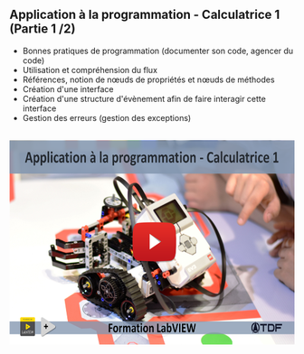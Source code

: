 <h2 dir="auto" id="h_5222853541721655104555948"><strong>Application &agrave; la programmation - Calculatrice 1 (Partie 1 /2)</strong></h2>

<ul dir="auto">
<li>Bonnes pratiques de programmation (documenter son code, agencer du code)</li>
<li>Utilisation et compr&eacute;hension du flux</li>
<li>R&eacute;f&eacute;rences, notion de n&oelig;uds de propri&eacute;t&eacute;s et n&oelig;uds de m&eacute;thodes</li>
<li>Cr&eacute;ation d'une interface</li>
<li>Cr&eacute;ation d'une structure d'&eacute;v&egrave;nement afin de faire interagir cette interface</li>
<li>Gestion des erreurs (gestion des exceptions)</li>
</ul>
<p dir="auto"></p>
<p>&nbsp;<a href="https://youtu.be/B5EliDz4-_Q"><img src="Application à la programmation - calculatrice I.png" width="640" height="362" alt="" style="display: block; margin-left: auto; margin-right: auto;" /></a></p>
